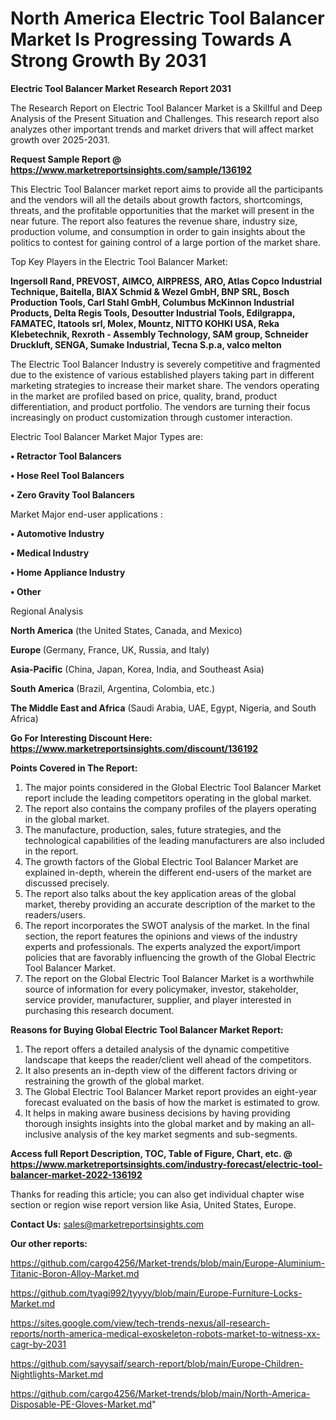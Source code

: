 # North America Electric Tool Balancer Market Is Progressing Towards A Strong Growth By 2031

<strong>Electric Tool Balancer Market Research Report 2031</strong>

The Research Report on Electric Tool Balancer Market is a Skillful and Deep Analysis of the Present Situation and Challenges. This research report also analyzes other important trends and market drivers that will affect market growth over 2025-2031.

<strong>Request Sample Report @ <a href=https://www.marketreportsinsights.com/sample/136192>https://www.marketreportsinsights.com/sample/136192</a></strong>

This Electric Tool Balancer market report aims to provide all the participants and the vendors will all the details about growth factors, shortcomings, threats, and the profitable opportunities that the market will present in the near future. The report also features the revenue share, industry size, production volume, and consumption in order to gain insights about the politics to contest for gaining control of a large portion of the market share.

Top Key Players in the Electric Tool Balancer Market:

<strong>Ingersoll Rand, PREVOST, AIMCO, AIRPRESS, ARO, Atlas Copco Industrial Technique, Baitella, BIAX Schmid & Wezel GmbH, BNP SRL, Bosch Production Tools, Carl Stahl GmbH, Columbus McKinnon Industrial Products, Delta Regis Tools, Desoutter Industrial Tools, Edilgrappa, FAMATEC, Itatools srl, Molex, Mountz, NITTO KOHKI USA, Reka Klebetechnik, Rexroth - Assembly Technology, SAM group, Schneider Druckluft, SENGA, Sumake Industrial, Tecna S.p.a, valco melton</strong>

The Electric Tool Balancer Industry is severely competitive and fragmented due to the existence of various established players taking part in different marketing strategies to increase their market share. The vendors operating in the market are profiled based on price, quality, brand, product differentiation, and product portfolio. The vendors are turning their focus increasingly on product customization through customer interaction.

Electric Tool Balancer Market Major Types are:

<strong>• Retractor Tool Balancers

• Hose Reel Tool Balancers

• Zero Gravity Tool Balancers</strong>

Market Major end-user applications :

<strong>• Automotive Industry

• Medical Industry

• Home Appliance Industry

• Other</strong>

Regional Analysis

</u><strong><b>North America</b></strong> (the United States, Canada, and Mexico)

<strong><b>Europe </b></strong>(Germany, France, UK, Russia, and Italy)

<strong><b>Asia-Pacific</b></strong> (China, Japan, Korea, India, and Southeast Asia)

<strong><b>South America</b></strong> (Brazil, Argentina, Colombia, etc.)

<strong><b>The Middle East and Africa</b></strong> (Saudi Arabia, UAE, Egypt, Nigeria, and South Africa)

<strong>Go For Interesting Discount Here: <a href=https://www.marketreportsinsights.com/discount/136192>https://www.marketreportsinsights.com/discount/136192</a></strong>

<strong>Points Covered in The Report:</strong>
<ol>
  <li>The major points considered in the Global Electric Tool Balancer Market report include the leading competitors operating in the global market.</li>
  <li>The report also contains the company profiles of the players operating in the global market.</li>
  <li>The manufacture, production, sales, future strategies, and the technological capabilities of the leading manufacturers are also included in the report.</li>
  <li>The growth factors of the Global Electric Tool Balancer Market are explained in-depth, wherein the different end-users of the market are discussed precisely.</li>
  <li>The report also talks about the key application areas of the global market, thereby providing an accurate description of the market to the readers/users.</li>
  <li>The report incorporates the SWOT analysis of the market. In the final section, the report features the opinions and views of the industry experts and professionals. The experts analyzed the export/import policies that are favorably influencing the growth of the Global Electric Tool Balancer Market.</li>
  <li>The report on the Global Electric Tool Balancer Market is a worthwhile source of information for every policymaker, investor, stakeholder, service provider, manufacturer, supplier, and player interested in purchasing this research document.</li>
</ol>
<strong>Reasons for Buying Global Electric Tool Balancer Market Report:</strong>

<ol>
  <li>The report offers a detailed analysis of the dynamic competitive landscape that keeps the reader/client well ahead of the competitors.</li>
  <li>It also presents an in-depth view of the different factors driving or restraining the growth of the global market.</li>
  <li>The Global Electric Tool Balancer Market report provides an eight-year forecast evaluated on the basis of how the market is estimated to grow.</li>
  <li>It helps in making aware business decisions by having providing thorough insights insights into the global market and by making an all-inclusive analysis of the key market segments and sub-segments.</li>
</ol>
<strong>Access full Report Description, TOC, Table of Figure, Chart, etc. @ <a href=https://www.marketreportsinsights.com/industry-forecast/electric-tool-balancer-market-2022-136192>https://www.marketreportsinsights.com/industry-forecast/electric-tool-balancer-market-2022-136192</a></strong>


Thanks for reading this article; you can also get individual chapter wise section or region wise report version like Asia, United States, Europe.

<strong>Contact Us:</strong>
sales@marketreportsinsights.com

<strong>Our other reports:</strong>

<a href=https://github.com/cargo4256/Market-trends/blob/main/Europe-Aluminium-Titanic-Boron-Alloy-Market.md>https://github.com/cargo4256/Market-trends/blob/main/Europe-Aluminium-Titanic-Boron-Alloy-Market.md</a>

<a href=https://github.com/tyagi992/tyyyy/blob/main/Europe-Furniture-Locks-Market.md>https://github.com/tyagi992/tyyyy/blob/main/Europe-Furniture-Locks-Market.md</a>

<a href=https://sites.google.com/view/tech-trends-nexus/all-research-reports/north-america-medical-exoskeleton-robots-market-to-witness-xx-cagr-by-2031>https://sites.google.com/view/tech-trends-nexus/all-research-reports/north-america-medical-exoskeleton-robots-market-to-witness-xx-cagr-by-2031</a>

<a href=https://github.com/sayysaif/search-report/blob/main/Europe-Children-Nightlights-Market.md>https://github.com/sayysaif/search-report/blob/main/Europe-Children-Nightlights-Market.md</a>

<a href=https://github.com/cargo4256/Market-trends/blob/main/North-America-Disposable-PE-Gloves-Market.md>https://github.com/cargo4256/Market-trends/blob/main/North-America-Disposable-PE-Gloves-Market.md</a>"
